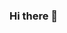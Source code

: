 ### Hi there 👋

<!--
**msh-8/msh-8** is a ✨ _special_ ✨ repository because its `README.md` (this file) appears on your GitHub profile.
<img align="center" src="https://user-images.githubusercontent.com/97097641/220682104-7ae9fd49-0fde-4f30-a41d-7a41e344c84e.png">
Here are some ideas to get you started:

- 🔭 I’m currently working on ...
- 🌱 I’m currently learning ...
- 👯 I’m looking to collaborate on ...
- 🤔 I’m looking for help with ...
- 💬 Ask me about ...
- 📫 How to reach me: ...
- 😄 Pronouns: ...
- ⚡ Fun fact: ...
-->
